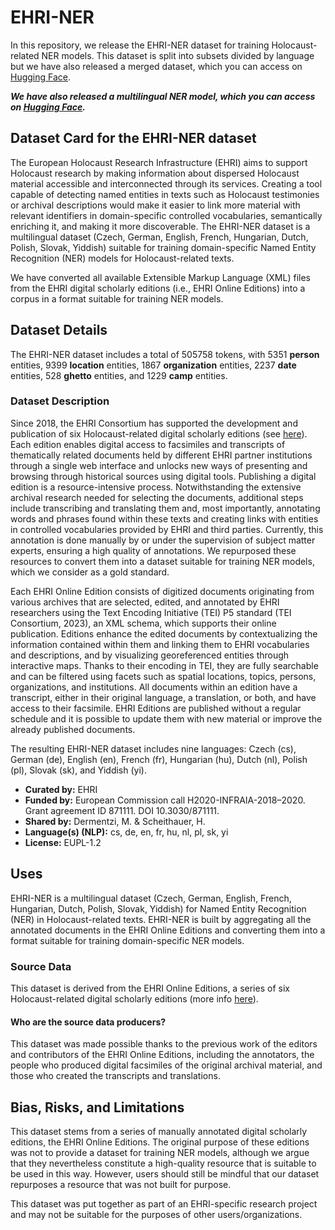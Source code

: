 # EHRI-NER

In this repository, we release the EHRI-NER dataset for training Holocaust-related NER models. This dataset is split into subsets divided by language but we have also released a merged dataset, which you can access on [Hugging Face](https://huggingface.co/datasets/ehri-ner/ehri-ner-all).

***We have also released a multilingual NER model, which you can access on [Hugging Face](https://huggingface.co/ehri-ner/xlm-roberta-large-ehri-ner-all).***

## Dataset Card for the EHRI-NER dataset

<!-- Provide a quick summary of the dataset. -->
The European Holocaust Research Infrastructure (EHRI) aims to support Holocaust research by making information
about dispersed Holocaust material accessible and interconnected through its services. Creating a tool capable of
detecting named entities in texts such as Holocaust testimonies or archival descriptions would make it easier to
link more material with relevant identifiers in domain-specific controlled vocabularies, semantically enriching it, and
making it more discoverable. The EHRI-NER dataset is a multilingual dataset (Czech, German, English, French, Hungarian, Dutch, Polish, Slovak, Yiddish) 
suitable for training domain-specific Named Entity Recognition (NER) models for Holocaust-related texts.  

We have converted all available Extensible Markup Language (XML) files from the EHRI digital scholarly
editions (i.e., EHRI Online Editions) into a corpus in a format
suitable for training NER models. 

## Dataset Details

The EHRI-NER dataset includes a total of
505758 tokens, with 5351 **person** entities, 9399
**location** entities, 1867 **organization** entities, 2237
**date** entities, 528 **ghetto** entities, and 1229 **camp**
entities.


### Dataset Description

<!-- Provide a longer summary of what this dataset is. -->

Since 2018, the EHRI Consortium has supported
the development and publication of six
Holocaust-related digital scholarly editions (see [here](https://www.ehri-project.eu/ehri-online-editions)). 
Each edition enables digital access to facsimiles
and transcripts of thematically related documents
held by different EHRI partner institutions
through a single web interface and unlocks new
ways of presenting and browsing through historical
sources using digital tools. Publishing a digital
edition is a resource-intensive process. Notwithstanding
the extensive archival research needed
for selecting the documents, additional steps include
transcribing and translating them and, most
importantly, annotating words and phrases found
within these texts and creating links with entities in
controlled vocabularies provided by EHRI and third
parties. Currently, this annotation is done manually
by or under the supervision of subject matter experts,
ensuring a high quality of annotations. We
repurposed these resources to convert them into
a dataset suitable for training NER models, which
we consider as a gold standard.  

Each EHRI Online Edition consists of digitized
documents originating from various archives that
are selected, edited, and annotated by EHRI researchers
using the Text Encoding Initiative (TEI)
P5 standard (TEI Consortium, 2023), an XML
schema, which supports their online publication.
Editions enhance the edited documents by contextualizing
the information contained within them and
linking them to EHRI vocabularies and descriptions,
and by visualizing georeferenced entities through
interactive maps. Thanks to their encoding in TEI,
they are fully searchable and can be filtered using
facets such as spatial locations, topics, persons, organizations,
and institutions. All documents within
an edition have a transcript, either in their original
language, a translation, or both, and have access
to their facsimile. EHRI Editions are published without
a regular schedule and it is possible to update
them with new material or improve the already published
documents.  

The resulting EHRI-NER
dataset includes nine languages: Czech (cs),
German (de), English (en), French (fr), Hungarian
(hu), Dutch (nl), Polish (pl), Slovak (sk), and Yiddish
(yi).

- **Curated by:** EHRI
- **Funded by:** European Commission call H2020-INFRAIA-2018–2020. Grant agreement ID 871111. DOI 10.3030/871111.
- **Shared by:** Dermentzi, M. & Scheithauer, H.
- **Language(s) (NLP):** cs, de, en, fr, hu, nl, pl, sk, yi
- **License:** EUPL-1.2

<!-- ### Dataset Sources



- **Repository:** https://github.com/EHRI/EHRI-NER
- **Paper:** [More Information Needed]
 -->
## Uses

<!-- Address questions around how the dataset is intended to be used. -->
EHRI-NER is a multilingual dataset (Czech, German, English,
French, Hungarian, Dutch, Polish, Slovak, Yiddish) for Named Entity Recognition (NER) in Holocaust-related texts.
EHRI-NER is built by aggregating all the annotated documents in the EHRI Online Editions and converting them into a
format suitable for training domain-specific NER models.


### Source Data

<!-- This section describes the source data (e.g. news text and headlines, social media posts, translated sentences, ...). -->
This dataset is derived from the EHRI Online Editions, a series of six Holocaust-related digital scholarly editions (more info [here](https://www.ehri-project.eu/ehri-online-editions)). 


#### Who are the source data producers?

<!-- This section describes the people or systems who originally created the data. It should also include self-reported demographic or identity information for the source data creators if this information is available. -->

This dataset
was made possible thanks to the previous work
of the editors and contributors of the EHRI Online
Editions, including the annotators, the people who
produced digital facsimiles of the original archival
material, and those who created the transcripts
and translations.


## Bias, Risks, and Limitations

<!-- This section is meant to convey both technical and sociotechnical limitations. -->
This dataset stems from a series of manually annotated
digital scholarly editions, the EHRI Online Editions. The original purpose
of these editions was not to provide a dataset
for training NER models, although we argue that they nevertheless
constitute a high-quality resource that is
suitable to be used in this way. However, users should still be mindful that 
our dataset repurposes a resource that was not built for purpose.  

This dataset was put together as part of an EHRI-specific research project and may not be suitable for 
the purposes of other users/organizations.

<!-- ### Recommendations

We encourage potential users to read the paper accompanying this model before deciding to use this dataset for their purposes:  

Dermentzi, M., & Scheithauer, H. (2024, May 21). Repurposing Holocaust-Related Digital Scholarly Editions to Develop Multilingual Domain-Specific Named Entity Recognition Tools. Proceedings of the LREC-COLING 2024 Workshop on Holocaust Testimonies as Language Resources. HTRes@LREC-COLING 2024, Turin, Italy.

## Citation

**BibTeX:**
@inproceedings{dermentzi_repurposing_2024,
	address = {Turin, Italy},
	title = {Repurposing {Holocaust}-{Related} {Digital} {Scholarly} {Editions} to {Develop} {Multilingual} {Domain}-{Specific} {Named} {Entity} {Recognition} {Tools}},
	booktitle = {Proceedings of the {LREC}-{COLING} 2024 {Workshop} on {Holocaust} {Testimonies} as {Language} {Resources}},
	author = {Dermentzi, Maria and Scheithauer, Hugo},
	month = may,
	year = {2024},
    pubstate={forthcoming},
}


**APA:**
Dermentzi, M., & Scheithauer, H. (2024, May 21). Repurposing Holocaust-Related Digital Scholarly Editions to Develop Multilingual Domain-Specific Named Entity Recognition Tools. Proceedings of the LREC-COLING 2024 Workshop on Holocaust Testimonies as Language Resources. HTRes@LREC-COLING 2024, Turin, Italy.

 -->
